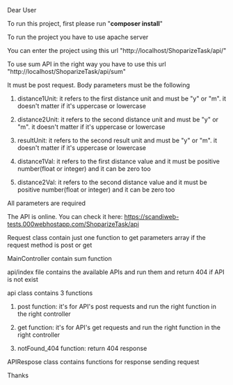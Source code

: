 Dear User

To run this project, first please run "<b>composer install</b>"

To run the project you have to use apache server

You can enter the project using this url "http://localhost/ShoparizeTask/api/"

To use sum API in the right way you have to use this url "http://localhost/ShoparizeTask/api/sum"

It must be post request. Body parameters must be the following

1. distance1Unit: it refers to the first distance unit and must be "y" or "m". it doesn't matter if it's uppercase or lowercase

2. distance2Unit: it refers to the second distance unit and must be "y" or "m". it doesn't matter if it's uppercase or lowercase

3. resultUnit: it refers to the second result unit and must be "y" or "m". it doesn't matter if it's uppercase or lowercase

4. distance1Val: it refers to the first distance value and it must be positive number(float or integer) and it can be zero too

5. distance2Val: it refers to the second distance value and it must be positive number(float or integer) and it can be zero too

All parameters are required

The API is online. You can check it here: https://scandiweb-tests.000webhostapp.com/ShoparizeTask/api

Request class contain just one function to get parameters array if the request method is post or get

MainController contain sum function

api/index file contains the available APIs and run them and return 404 if API is not exist

api class contains 3 functions

1. post function: it's for API's post requests and run the right function in the right controller

2. get function: it's for API's get requests and run the right function in the right controller

3. notFound_404 function: return 404 response

APIRespose class contains functions for response sending request

Thanks
